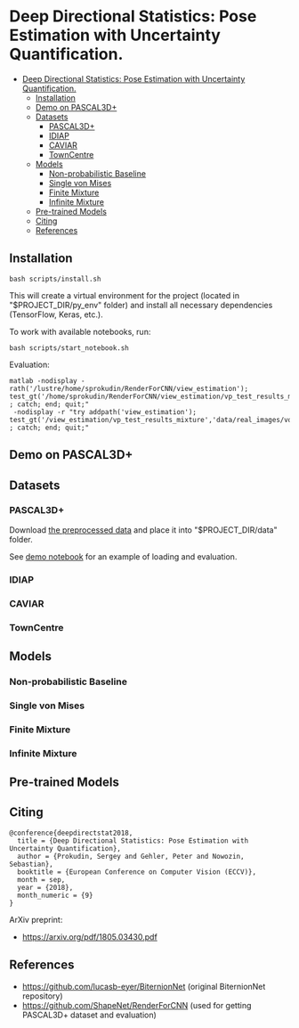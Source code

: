 # Deep Directional Statistics: Pose Estimation with Uncertainty Quantification.


 * [Deep Directional Statistics: Pose Estimation with Uncertainty Quantification.](#deep-direct-stat)
    * [Installation](#installation)
    * [Demo on PASCAL3D+](#demo)
    * [Datasets](#datasets)
        * [PASCAL3D+](#pascal3d)
        * [IDIAP](#idiap)
        * [CAVIAR](#caviar)
        * [TownCentre](#towncentre)
    * [Models](#models)
        * [Non-probabilistic Baseline](#non-prob)
        * [Single von Mises](#single_vm)
        * [Finite Mixture](#finite_mix)
        * [Infinite Mixture](#infinite_mix)
    * [Pre-trained Models](#pretrained)
    * [Citing](#citing)
    * [References](#refs)

## Installation  

```
bash scripts/install.sh
```

This will create a virtual environment for the project (located in 
"$PROJECT_DIR/py_env" folder) and install all necessary dependencies 
(TensorFlow, Keras, etc.).

To work with available notebooks, run:

```
bash scripts/start_notebook.sh
```

Evaluation:

```
matlab -nodisplay -rath('/lustre/home/sprokudin/RenderForCNN/view_estimation'); test_gt('/home/sprokudin/RenderForCNN/view_estimation/vp_test_results_mixture','/lustre/home/sprokudin/RenderForCNN/data/real_images/voc12val_easy_gt_bbox'); ; catch; end; quit;"
 -nodisplay -r "try addpath('view_estimation'); test_gt('/view_estimation/vp_test_results_mixture','data/real_images/voc12val_easy_gt_bbox'); ; catch; end; quit;"
```

## Demo on PASCAL3D+

## Datasets

### PASCAL3D+

Download [the preprocessed data](https://drive.google.com/open?id=1bDcISYXmCcTqZhhCX-bhTuUCmEH1Q8YF) and place it into "$PROJECT_DIR/data" folder.

See [demo notebook](https://github.com/sergeyprokudin/deep_direct_stat/blob/master/notebooks/PASCAL3D%2B%20data%20loading%20example.ipynb)
for an example of loading and evaluation.

### IDIAP
### CAVIAR
### TownCentre

## Models

### Non-probabilistic Baseline
### Single von Mises
### Finite Mixture
### Infinite Mixture

## Pre-trained Models

## Citing

```
@conference{deepdirectstat2018,
  title = {Deep Directional Statistics: Pose Estimation with Uncertainty Quantification},
  author = {Prokudin, Sergey and Gehler, Peter and Nowozin, Sebastian},
  booktitle = {European Conference on Computer Vision (ECCV)},
  month = sep,
  year = {2018},
  month_numeric = {9}
}
```

ArXiv preprint:

 - https://arxiv.org/pdf/1805.03430.pdf

## References 

 - https://github.com/lucasb-eyer/BiternionNet (original BiternionNet repository)
 - https://github.com/ShapeNet/RenderForCNN (used for getting PASCAL3D+ dataset and evaluation)



